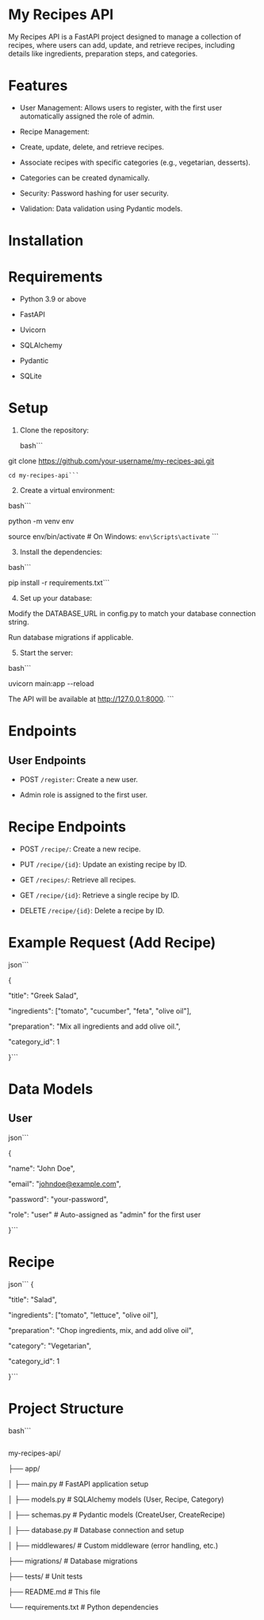 



# My Recipes API

  

My Recipes API is a FastAPI project designed to manage a collection of recipes, where users can add, update, and retrieve recipes, including details like ingredients, preparation steps, and categories.

# Features

  

* User Management: Allows users to register, with the first user automatically assigned the role of admin.

* Recipe Management:

* Create, update, delete, and retrieve recipes.

* Associate recipes with specific categories (e.g., vegetarian, desserts).

* Categories can be created dynamically.

* Security: Password hashing for user security.

* Validation: Data validation using Pydantic models.

  

# Installation

# Requirements

  

* Python 3.9 or above

* FastAPI

* Uvicorn

* SQLAlchemy

* Pydantic

*  SQLite

  

# Setup

  

1. Clone the repository:

  

	bash```
  

git clone https://github.com/your-username/my-recipes-api.git

	cd my-recipes-api```
  

2. Create a virtual environment:

  

bash```


  

python -m venv env

source env/bin/activate # On Windows: `env\Scripts\activate` ```

  

3. Install the dependencies:

  

bash```

  

pip install -r requirements.txt```

  

4. Set up your database:

  

Modify the DATABASE_URL in config.py to match your database connection string.

Run database migrations if applicable.

  

5. Start the server:

  

bash```

uvicorn main:app --reload

  

The API will be available at http://127.0.0.1:8000. ```

  

# Endpoints

## User Endpoints

  

* POST `/register`: Create a new user.

* Admin role is assigned to the first user.

  

# Recipe Endpoints

  

* POST `/recipe/`: Create a new recipe.

* PUT `/recipe/{id}`: Update an existing recipe by ID.

* GET `/recipes/`: Retrieve all recipes.

* GET `/recipe/{id}`: Retrieve a single recipe by ID.

* DELETE `/recipe/{id}`: Delete a recipe by ID.

  

# Example Request (Add Recipe)

  

json```

  

{

"title": "Greek Salad",

"ingredients": ["tomato", "cucumber", "feta", "olive oil"],

"preparation": "Mix all ingredients and add olive oil.",

"category_id": 1

}```

  

# Data Models

## User

  

json```

  

{

"name": "John Doe",

"email": "johndoe@example.com",

"password": "your-password",

"role": "user" # Auto-assigned as "admin" for the first user

}```

  

# Recipe

  

json``` {

"title": "Salad",

"ingredients": ["tomato", "lettuce", "olive oil"],

"preparation": "Chop ingredients, mix, and add olive oil",

"category": "Vegetarian",

"category_id": 1

}```

  

# Project Structure
  

bash```
```

```

my-recipes-api/

├── app/

│ ├── main.py # FastAPI application setup

│ ├── models.py # SQLAlchemy models (User, Recipe, Category)

│ ├── schemas.py # Pydantic models (CreateUser, CreateRecipe)

│ ├── database.py # Database connection and setup

│ ├── middlewares/ # Custom middleware (error handling, etc.)

├── migrations/ # Database migrations

├── tests/ # Unit tests

├── README.md # This file

└── requirements.txt # Python dependencies
```